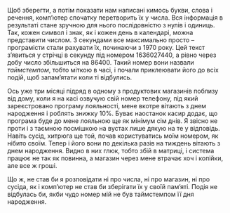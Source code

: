 Щоб зберегти, а потім показати нам написані кимось букви, слова і речення, комп’ютер спочатку перетворить їх у числа. 
Вся інформація в результаті стане зручною для нього послідовністю з нулів і одиниць. Так, кожен символ і знак, як і 
кожен день в календарі, можна представити числом. З секундами все максимально просто – програмісти стали рахувати їх,
починаючи з 1970 року. Цей текст з’явиться у стрічці в секунду під номером 1636027440, а рівно через добу число збільшиться 
на 86400. Такий номер вони назвали *таймстемпом*, тобто міткою в часі, і почали приклеювати його до всіх подій, щоб 
запам’ятати коли ті відбулись. 

Ось уже три місяці підряд в одному з продуктових магазинів поблизу від дому, коли я на касі озвучую свій номер телефону,
під який зареєстровано програму лояльності, мене вкотре вітають з днем народження і роблять знижку 10%. Буває наостанок 
касир додає, що програма буде до мене лояльною ще як мінімум сім днів. Я звісно не проти і з таємною посмішкою на 
вустах лише дякую на те у відповідь. Навіть сусід, хитрюга ще той, почав користуватись моїм номером, як нібито своїм. 
Тепер і його вони по декілька разів на тиждень вітають з днем народження. Видно в них глюк, тобто збій в матриці, і 
система працює не так як повинна, а магазин через мене втрачає хоч і копійки, але все ж гроші. 

Що ж, не став би я розповідати ні про числа, ні про магазин, ні про сусіда, як і комп’ютер не став би зберігати їх у 
своїй пам’яті. Подія не відбулась би, якби чудо номер мій не був таймстемпом її дня народження.
